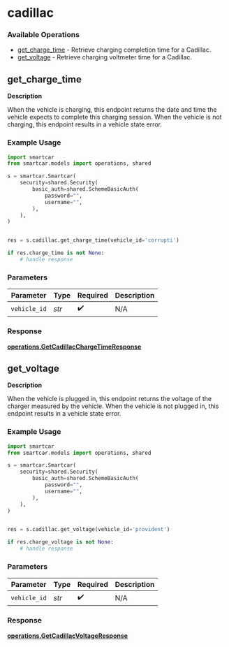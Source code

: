 # cadillac

### Available Operations

* [get_charge_time](#get_charge_time) - Retrieve charging completion time for a Cadillac.
* [get_voltage](#get_voltage) - Retrieve charging voltmeter time for a Cadillac.

## get_charge_time

__Description__

When the vehicle is charging, this endpoint returns the date and time the vehicle expects to complete this charging session. When the vehicle is not charging, this endpoint results in a vehicle state error.

### Example Usage

```python
import smartcar
from smartcar.models import operations, shared

s = smartcar.Smartcar(
    security=shared.Security(
        basic_auth=shared.SchemeBasicAuth(
            password="",
            username="",
        ),
    ),
)


res = s.cadillac.get_charge_time(vehicle_id='corrupti')

if res.charge_time is not None:
    # handle response
```

### Parameters

| Parameter          | Type               | Required           | Description        |
| ------------------ | ------------------ | ------------------ | ------------------ |
| `vehicle_id`       | *str*              | :heavy_check_mark: | N/A                |


### Response

**[operations.GetCadillacChargeTimeResponse](../../models/operations/getcadillacchargetimeresponse.md)**


## get_voltage

__Description__

When the vehicle is plugged in, this endpoint returns the voltage of the charger measured by the vehicle. When the vehicle is not plugged in, this endpoint results in a vehicle state error.

### Example Usage

```python
import smartcar
from smartcar.models import operations, shared

s = smartcar.Smartcar(
    security=shared.Security(
        basic_auth=shared.SchemeBasicAuth(
            password="",
            username="",
        ),
    ),
)


res = s.cadillac.get_voltage(vehicle_id='provident')

if res.charge_voltage is not None:
    # handle response
```

### Parameters

| Parameter          | Type               | Required           | Description        |
| ------------------ | ------------------ | ------------------ | ------------------ |
| `vehicle_id`       | *str*              | :heavy_check_mark: | N/A                |


### Response

**[operations.GetCadillacVoltageResponse](../../models/operations/getcadillacvoltageresponse.md)**

